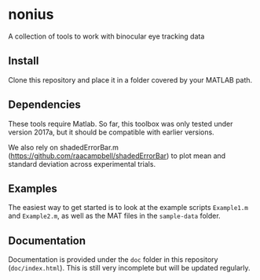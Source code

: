# nonius
A collection of tools to work with binocular eye tracking data

## Install

Clone this repository and place it in a folder covered by your MATLAB path.

## Dependencies

These tools require Matlab. So far, this toolbox was only tested under version 2017a, but it should be compatible with earlier versions.

We also rely on shadedErrorBar.m (https://github.com/raacampbell/shadedErrorBar) to plot mean and standard deviation across experimental trials.

## Examples

The easiest way to get started is to look at the example scripts `Example1.m` and `Example2.m`, as well as the MAT files in the `sample-data` folder.

## Documentation

Documentation is provided under the `doc` folder in this repository (`doc/index.html`). This is still very incomplete but will be updated regularly.
